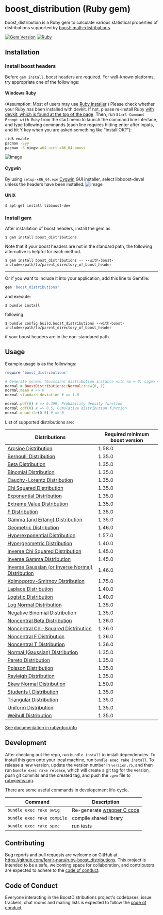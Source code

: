 # boost_distribution (Ruby gem)

boost_distribution is a Ruby gem to calculate various statistical properties of distributions supported by [boost::math::distributions](https://www.boost.org/doc/libs/release/libs/math/doc/html/dist.html).

[![Gem Version](https://badge.fury.io/rb/boost_distributions.svg)](https://badge.fury.io/rb/boost_distributions)
[![Ruby](https://github.com/fenrir-naru/ruby-boost_distributions/actions/workflows/main.yml/badge.svg)](https://github.com/fenrir-naru/ruby-boost_distributions/actions/workflows/main.yml)

## Installation

### Install boost headers

Before `gem install`, boost headers are required. For well-known platforms, try appropriate one of the followings:

#### Windows Ruby
(Assumption: Most of users may use [Ruby installer](https://rubyinstaller.org/).) Please check whether your Ruby has been installed with devkit. If not, please re-install Ruby [with devkit, which is found at the top of the page](https://rubyinstaller.org/downloads/). Then, run `Start Command Prompt with Ruby` from the start menu to launch the command line interface, and type following commands (each line requires hitting enter after inputs, and hit Y key when you are asked something like "install OK?"):
```cmd
ridk enable
pacman -Syy
pacman -S mingw-w64-ucrt-x86_64-boost
```
![image](https://github.com/fenrir-naru/ruby-boost_distributions/assets/4583735/3d558841-349d-41c3-a3b6-61956b199fbd)
#### Cygwin
By using `setup-x86_64.exe` [Cygwin](https://www.cygwin.com/) GUI installer, select libboost-devel unless the headers have been installed.
![image](https://github.com/fenrir-naru/ruby-boost_distributions/assets/4583735/fdeec3c4-495f-4346-b23a-a91ad6087ba5)
#### UNIX
    $ apt-get install libboost-dev

### Install gem

After installation of boost headers, install the gem as:

    $ gem install boost_distributions

Note that if your boost headers are not in the standard path, the following alternative is helpful for each method.

    $ gem install boost_distributions -- --with-boost-include=/path/to/parent_directory_of_boost_header

----

Or if you want to include it into your application, add this line to Gemfile:

```ruby
gem 'boost_distributions'
```
and execute:

    $ bundle install

following

    $ bundle config build.boost_distributions --with-boost-include=/path/to/parent_directory_of_boost_header

if your boost headers are in the non-standared path.

## Usage

Example usage is as the followings:

```ruby
require 'boost_distributions'

# Generate normal (Gaussian) distribution instance with mu = 0, sigma = 1
normal = BoostDistributions::Normal::new(0, 1)
normal.mean # => 0
normal.standard_deviation # => 1.0

normal.pdf(0) # => 0.399, Probability density function
normal.cdf(0) # => 0.5, Cumulative distribution function
normal.quantile(0.5) # => 0
```

List of supported distributions are:

| Distributions | Required minimum boost version |
| ---- | ---- |
|[Arcsine Distribution](https://www.boost.org/doc/libs/release/libs/math/doc/html/math_toolkit/dist_ref/dists/arcsine_dist.html)|1.58.0|
|[Bernoulli Distribution](https://www.boost.org/doc/libs/release/libs/math/doc/html/math_toolkit/dist_ref/dists/bernoulli_dist.html)|1.35.0|
|[Beta Distribution](https://www.boost.org/doc/libs/release/libs/math/doc/html/math_toolkit/dist_ref/dists/beta_dist.html)|1.35.0|
|[Binomial Distribution](https://www.boost.org/doc/libs/release/libs/math/doc/html/math_toolkit/dist_ref/dists/binomial_dist.html)|1.35.0|
|[Cauchy-Lorentz Distribution](https://www.boost.org/doc/libs/release/libs/math/doc/html/math_toolkit/dist_ref/dists/cauchy_dist.html)|1.35.0|
|[Chi Squared Distribution](https://www.boost.org/doc/libs/release/libs/math/doc/html/math_toolkit/dist_ref/dists/chi_squared_dist.html)|1.35.0|
|[Exponential Distribution](https://www.boost.org/doc/libs/release/libs/math/doc/html/math_toolkit/dist_ref/dists/exp_dist.html)|1.35.0|
|[Extreme Value Distribution](https://www.boost.org/doc/libs/release/libs/math/doc/html/math_toolkit/dist_ref/dists/extreme_dist.html)|1.35.0|
|[F Distribution](https://www.boost.org/doc/libs/release/libs/math/doc/html/math_toolkit/dist_ref/dists/f_dist.html)|1.35.0|
|[Gamma (and Erlang) Distribution](https://www.boost.org/doc/libs/release/libs/math/doc/html/math_toolkit/dist_ref/dists/gamma_dist.html)|1.35.0|
|[Geometric Distribution](https://www.boost.org/doc/libs/release/libs/math/doc/html/math_toolkit/dist_ref/dists/geometric_dist.html)|1.46.0|
|[Hyperexponential Distribution](https://www.boost.org/doc/libs/release/libs/math/doc/html/math_toolkit/dist_ref/dists/hyperexponential_dist.html)|1.57.0|
|[Hypergeometric Distribution](https://www.boost.org/doc/libs/release/libs/math/doc/html/math_toolkit/dist_ref/dists/hypergeometric_dist.html)|1.40.0|
|[Inverse Chi Squared Distribution](https://www.boost.org/doc/libs/release/libs/math/doc/html/math_toolkit/dist_ref/dists/inverse_chi_squared_dist.html)|1.45.0|
|[Inverse Gamma Distribution](https://www.boost.org/doc/libs/release/libs/math/doc/html/math_toolkit/dist_ref/dists/inverse_gamma_dist.html)|1.45.0|
|[Inverse Gaussian (or Inverse Normal) Distribution](https://www.boost.org/doc/libs/release/libs/math/doc/html/math_toolkit/dist_ref/dists/inverse_gaussian_dist.html)|1.46.0|
|[Kolmogorov-Smirnov Distribution](https://www.boost.org/doc/libs/release/libs/math/doc/html/math_toolkit/dist_ref/dists/kolmogorov_smirnov_dist.html)|1.75.0|
|[Laplace Distribution](https://www.boost.org/doc/libs/release/libs/math/doc/html/math_toolkit/dist_ref/dists/laplace_dist.html)|1.40.0|
|[Logistic Distribution](https://www.boost.org/doc/libs/release/libs/math/doc/html/math_toolkit/dist_ref/dists/logistic_dist.html)|1.40.0|
|[Log Normal Distribution](https://www.boost.org/doc/libs/release/libs/math/doc/html/math_toolkit/dist_ref/dists/lognormal_dist.html)|1.35.0|
|[Negative Binomial Distribution](https://www.boost.org/doc/libs/release/libs/math/doc/html/math_toolkit/dist_ref/dists/negative_binomial_dist.html)|1.35.0|
|[Noncentral Beta Distribution](https://www.boost.org/doc/libs/release/libs/math/doc/html/math_toolkit/dist_ref/dists/nc_beta_dist.html)|1.36.0|
|[Noncentral Chi-Squared Distribution](https://www.boost.org/doc/libs/release/libs/math/doc/html/math_toolkit/dist_ref/dists/nc_chi_Squared_dist.html)|1.36.0|
|[Noncentral F Distribution](https://www.boost.org/doc/libs/release/libs/math/doc/html/math_toolkit/dist_ref/dists/nc_f_dist.html)|1.36.0|
|[Noncentral T Distribution](https://www.boost.org/doc/libs/release/libs/math/doc/html/math_toolkit/dist_ref/dists/nc_t_dist.html)|1.36.0|
|[Normal (Gaussian) Distribution](https://www.boost.org/doc/libs/release/libs/math/doc/html/math_toolkit/dist_ref/dists/normal_dist.html)|1.35.0|
|[Pareto Distribution](https://www.boost.org/doc/libs/release/libs/math/doc/html/math_toolkit/dist_ref/dists/pareto_dist.html)|1.35.0|
|[Poisson Distribution](https://www.boost.org/doc/libs/release/libs/math/doc/html/math_toolkit/dist_ref/dists/poisson_dist.html)|1.35.0|
|[Rayleigh Distribution](https://www.boost.org/doc/libs/release/libs/math/doc/html/math_toolkit/dist_ref/dists/rayleigh.html)|1.35.0|
|[Skew Normal Distribution](https://www.boost.org/doc/libs/release/libs/math/doc/html/math_toolkit/dist_ref/dists/skew_normal_dist.html)|1.50.0|
|[Students t Distribution](https://www.boost.org/doc/libs/release/libs/math/doc/html/math_toolkit/dist_ref/dists/students_t_dist.html)|1.35.0|
|[Triangular Distribution](https://www.boost.org/doc/libs/release/libs/math/doc/html/math_toolkit/dist_ref/dists/triangular_dist.html)|1.35.0|
|[Uniform Distribution](https://www.boost.org/doc/libs/release/libs/math/doc/html/math_toolkit/dist_ref/dists/uniform_dist.html)|1.35.0|
|[Weibull Distribution](https://www.boost.org/doc/libs/release/libs/math/doc/html/math_toolkit/dist_ref/dists/weibull_dist.html)|1.35.0|

[See documentation in rubyrdoc.info](https://rubydoc.info/gems/boost_distributions/)

## Development

After checking out the repo, run `bundle install` to install dependencies. To install this gem onto your local machine, run `bundle exec rake install`. To release a new version, update the version number in `version.rb`, and then run `bundle exec rake release`, which will create a git tag for the version, push git commits and the created tag, and push the `.gem` file to [rubygems.org](https://rubygems.org).

There are some useful commands in developement life-cycle.

| Command | Description |
| ---- | ---- |
|  `bundle exec rake swig`  |  Re-generate [wrapper C code](https://github.com/fenrir-naru/ruby_boost_distributions/blob/master/ext/boost_distributions/BoostDistributions) |
|  `bundle exec rake compile`  |  compile shared library  |
|  `bundle exec rake spec`  |  run tests  |

## Contributing

Bug reports and pull requests are welcome on GitHub at https://github.com/fenrir-naru/ruby-boost_distributions. This project is intended to be a safe, welcoming space for collaboration, and contributors are expected to adhere to the [code of conduct](https://github.com/fenrir-naru/ruby-boost_distributions/blob/master/CODE_OF_CONDUCT.md).

## Code of Conduct

Everyone interacting in the BoostDistributions project's codebases, issue trackers, chat rooms and mailing lists is expected to follow the [code of conduct](https://github.com/fenrir-naru/ruby_boost_distributions/blob/master/CODE_OF_CONDUCT.md).
